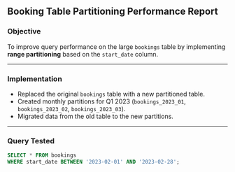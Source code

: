 ## Booking Table Partitioning Performance Report

### Objective

To improve query performance on the large `bookings` table by implementing **range partitioning** based on the `start_date` column.

---

### Implementation

- Replaced the original `bookings` table with a new partitioned table.
- Created monthly partitions for Q1 2023 (`bookings_2023_01`, `bookings_2023_02`, `bookings_2023_03`).
- Migrated data from the old table to the new partitions.

---

### Query Tested

```sql
SELECT * FROM bookings
WHERE start_date BETWEEN '2023-02-01' AND '2023-02-28';
